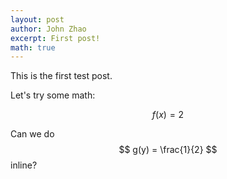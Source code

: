 ```yaml
---
layout: post
author: John Zhao
excerpt: First post!
math: true
---
```

This is the first test post.

Let's try some math:

$$ f(x) = 2 $$

Can we do $$ g(y) = \frac{1}{2} $$ inline?